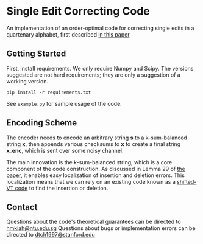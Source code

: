 # Single Edit Correcting Code

An implementation of an order-optimal code for correcting single edits in a quartenary alphabet, first described [in this paper](https://arxiv.org/pdf/1910.06501.pdf)

## Getting Started

First, install requirements. We only require Numpy and Scipy. The versions suggested are not hard requirements; they are only a suggestion of a working version.
```
pip install -r requirements.txt
```
See `example.py` for sample usage of the code. 

## Encoding Scheme

The encoder needs to encode an arbitrary string **s** to a k-sum-balanced string **x**, then appends various checksums to **x** to create a final string **x_enc**, which is sent over some noisy channel. 

The main innovation is the k-sum-balanced string, which is a core component of the code construction. As discussed in Lemma 29 of [the paper](https://arxiv.org/pdf/1910.06501.pdf), it enables easy localization of insertion and deletion errors. This localization means that we can rely on an existing code known as a [shifted-VT code](https://arxiv.org/pdf/1602.06820.pdf) to find the insertion or deletion. 

## Contact

Questions about the code's theoretical guarantees can be directed to hmkiah@ntu.edu.sg
Questions about bugs or implementation errors can be directed to dtch1997@stanford.edu
